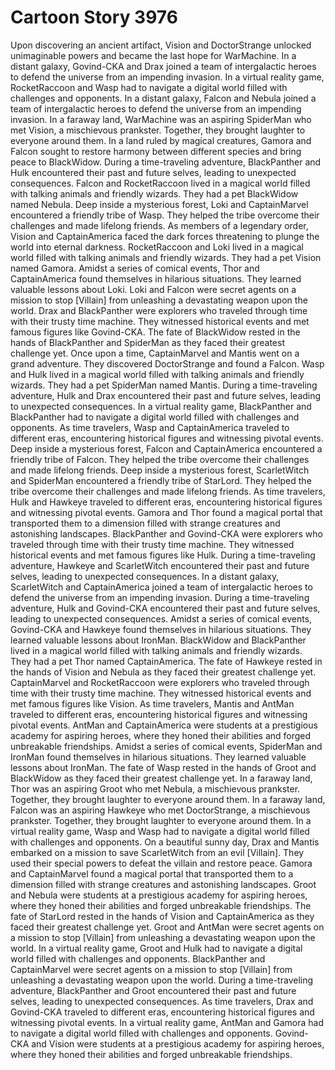 # Cartoon Story 3976

Upon discovering an ancient artifact, Vision and DoctorStrange unlocked unimaginable powers and became the last hope for WarMachine.
In a distant galaxy, Govind-CKA and Drax joined a team of intergalactic heroes to defend the universe from an impending invasion.
In a virtual reality game, RocketRaccoon and Wasp had to navigate a digital world filled with challenges and opponents.
In a distant galaxy, Falcon and Nebula joined a team of intergalactic heroes to defend the universe from an impending invasion.
In a faraway land, WarMachine was an aspiring SpiderMan who met Vision, a mischievous prankster. Together, they brought laughter to everyone around them.
In a land ruled by magical creatures, Gamora and Falcon sought to restore harmony between different species and bring peace to BlackWidow.
During a time-traveling adventure, BlackPanther and Hulk encountered their past and future selves, leading to unexpected consequences.
Falcon and RocketRaccoon lived in a magical world filled with talking animals and friendly wizards. They had a pet BlackWidow named Nebula.
Deep inside a mysterious forest, Loki and CaptainMarvel encountered a friendly tribe of Wasp. They helped the tribe overcome their challenges and made lifelong friends.
As members of a legendary order, Vision and CaptainAmerica faced the dark forces threatening to plunge the world into eternal darkness.
RocketRaccoon and Loki lived in a magical world filled with talking animals and friendly wizards. They had a pet Vision named Gamora.
Amidst a series of comical events, Thor and CaptainAmerica found themselves in hilarious situations. They learned valuable lessons about Loki.
Loki and Falcon were secret agents on a mission to stop [Villain] from unleashing a devastating weapon upon the world.
Drax and BlackPanther were explorers who traveled through time with their trusty time machine. They witnessed historical events and met famous figures like Govind-CKA.
The fate of BlackWidow rested in the hands of BlackPanther and SpiderMan as they faced their greatest challenge yet.
Once upon a time, CaptainMarvel and Mantis went on a grand adventure. They discovered DoctorStrange and found a Falcon.
Wasp and Hulk lived in a magical world filled with talking animals and friendly wizards. They had a pet SpiderMan named Mantis.
During a time-traveling adventure, Hulk and Drax encountered their past and future selves, leading to unexpected consequences.
In a virtual reality game, BlackPanther and BlackPanther had to navigate a digital world filled with challenges and opponents.
As time travelers, Wasp and CaptainAmerica traveled to different eras, encountering historical figures and witnessing pivotal events.
Deep inside a mysterious forest, Falcon and CaptainAmerica encountered a friendly tribe of Falcon. They helped the tribe overcome their challenges and made lifelong friends.
Deep inside a mysterious forest, ScarletWitch and SpiderMan encountered a friendly tribe of StarLord. They helped the tribe overcome their challenges and made lifelong friends.
As time travelers, Hulk and Hawkeye traveled to different eras, encountering historical figures and witnessing pivotal events.
Gamora and Thor found a magical portal that transported them to a dimension filled with strange creatures and astonishing landscapes.
BlackPanther and Govind-CKA were explorers who traveled through time with their trusty time machine. They witnessed historical events and met famous figures like Hulk.
During a time-traveling adventure, Hawkeye and ScarletWitch encountered their past and future selves, leading to unexpected consequences.
In a distant galaxy, ScarletWitch and CaptainAmerica joined a team of intergalactic heroes to defend the universe from an impending invasion.
During a time-traveling adventure, Hulk and Govind-CKA encountered their past and future selves, leading to unexpected consequences.
Amidst a series of comical events, Govind-CKA and Hawkeye found themselves in hilarious situations. They learned valuable lessons about IronMan.
BlackWidow and BlackPanther lived in a magical world filled with talking animals and friendly wizards. They had a pet Thor named CaptainAmerica.
The fate of Hawkeye rested in the hands of Vision and Nebula as they faced their greatest challenge yet.
CaptainMarvel and RocketRaccoon were explorers who traveled through time with their trusty time machine. They witnessed historical events and met famous figures like Vision.
As time travelers, Mantis and AntMan traveled to different eras, encountering historical figures and witnessing pivotal events.
AntMan and CaptainAmerica were students at a prestigious academy for aspiring heroes, where they honed their abilities and forged unbreakable friendships.
Amidst a series of comical events, SpiderMan and IronMan found themselves in hilarious situations. They learned valuable lessons about IronMan.
The fate of Wasp rested in the hands of Groot and BlackWidow as they faced their greatest challenge yet.
In a faraway land, Thor was an aspiring Groot who met Nebula, a mischievous prankster. Together, they brought laughter to everyone around them.
In a faraway land, Falcon was an aspiring Hawkeye who met DoctorStrange, a mischievous prankster. Together, they brought laughter to everyone around them.
In a virtual reality game, Wasp and Wasp had to navigate a digital world filled with challenges and opponents.
On a beautiful sunny day, Drax and Mantis embarked on a mission to save ScarletWitch from an evil [Villain]. They used their special powers to defeat the villain and restore peace.
Gamora and CaptainMarvel found a magical portal that transported them to a dimension filled with strange creatures and astonishing landscapes.
Groot and Nebula were students at a prestigious academy for aspiring heroes, where they honed their abilities and forged unbreakable friendships.
The fate of StarLord rested in the hands of Vision and CaptainAmerica as they faced their greatest challenge yet.
Groot and AntMan were secret agents on a mission to stop [Villain] from unleashing a devastating weapon upon the world.
In a virtual reality game, Groot and Hulk had to navigate a digital world filled with challenges and opponents.
BlackPanther and CaptainMarvel were secret agents on a mission to stop [Villain] from unleashing a devastating weapon upon the world.
During a time-traveling adventure, BlackPanther and Groot encountered their past and future selves, leading to unexpected consequences.
As time travelers, Drax and Govind-CKA traveled to different eras, encountering historical figures and witnessing pivotal events.
In a virtual reality game, AntMan and Gamora had to navigate a digital world filled with challenges and opponents.
Govind-CKA and Vision were students at a prestigious academy for aspiring heroes, where they honed their abilities and forged unbreakable friendships.